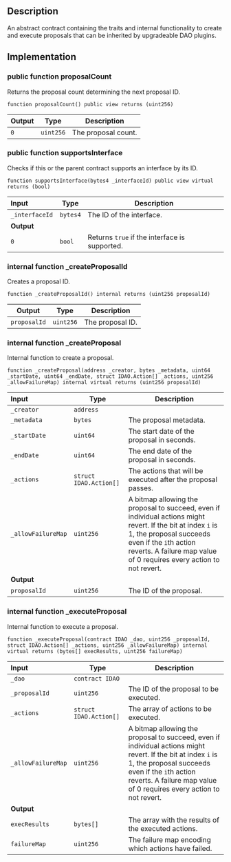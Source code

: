 
## Description

An abstract contract containing the traits and internal functionality to create and execute proposals that can be inherited by upgradeable DAO plugins.

## Implementation

### public function proposalCount

Returns the proposal count determining the next proposal ID.

```solidity
function proposalCount() public view returns (uint256) 
```

| Output | Type | Description |
| ------ | ---- | ----------- |
|  `0`  | `uint256` | The proposal count. |

### public function supportsInterface

Checks if this or the parent contract supports an interface by its ID.

```solidity
function supportsInterface(bytes4 _interfaceId) public view virtual returns (bool) 
```

| Input | Type | Description |
|:----- | ---- | ----------- |
| `_interfaceId` | `bytes4` | The ID of the interface. |
| **Output** | |
|  `0`  | `bool` | Returns `true` if the interface is supported. |

### internal function _createProposalId

Creates a proposal ID.

```solidity
function _createProposalId() internal returns (uint256 proposalId) 
```

| Output | Type | Description |
| ------ | ---- | ----------- |
|  `proposalId`  | `uint256` | The proposal ID. |

### internal function _createProposal

Internal function to create a proposal.

```solidity
function _createProposal(address _creator, bytes _metadata, uint64 _startDate, uint64 _endDate, struct IDAO.Action[] _actions, uint256 _allowFailureMap) internal virtual returns (uint256 proposalId) 
```

| Input | Type | Description |
|:----- | ---- | ----------- |
| `_creator` | `address` |  |
| `_metadata` | `bytes` | The proposal metadata. |
| `_startDate` | `uint64` | The start date of the proposal in seconds. |
| `_endDate` | `uint64` | The end date of the proposal in seconds. |
| `_actions` | `struct IDAO.Action[]` | The actions that will be executed after the proposal passes. |
| `_allowFailureMap` | `uint256` | A bitmap allowing the proposal to succeed, even if individual actions might revert. If the bit at index `i` is 1, the proposal succeeds even if the `i`th action reverts. A failure map value of 0 requires every action to not revert. |
| **Output** | |
|  `proposalId`  | `uint256` | The ID of the proposal. |

### internal function _executeProposal

Internal function to execute a proposal.

```solidity
function _executeProposal(contract IDAO _dao, uint256 _proposalId, struct IDAO.Action[] _actions, uint256 _allowFailureMap) internal virtual returns (bytes[] execResults, uint256 failureMap) 
```

| Input | Type | Description |
|:----- | ---- | ----------- |
| `_dao` | `contract IDAO` |  |
| `_proposalId` | `uint256` | The ID of the proposal to be executed. |
| `_actions` | `struct IDAO.Action[]` | The array of actions to be executed. |
| `_allowFailureMap` | `uint256` | A bitmap allowing the proposal to succeed, even if individual actions might revert. If the bit at index `i` is 1, the proposal succeeds even if the `i`th action reverts. A failure map value of 0 requires every action to not revert. |
| **Output** | |
|  `execResults`  | `bytes[]` | The array with the results of the executed actions. |
|  `failureMap`  | `uint256` | The failure map encoding which actions have failed. |

<!--CONTRACT_END-->

